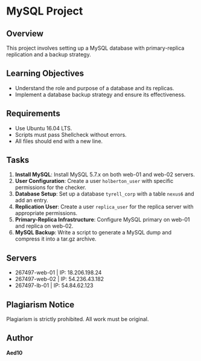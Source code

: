 # MySQL Project

## Overview

This project involves setting up a MySQL database with primary-replica replication and a backup strategy.

## Learning Objectives

- Understand the role and purpose of a database and its replicas.
- Implement a database backup strategy and ensure its effectiveness.

## Requirements

- Use Ubuntu 16.04 LTS.
- Scripts must pass Shellcheck without errors.
- All files should end with a new line.

## Tasks

1. **Install MySQL**: Install MySQL 5.7.x on both web-01 and web-02 servers.
2. **User Configuration**: Create a user `holberton_user` with specific permissions for the checker.
3. **Database Setup**: Set up a database `tyrell_corp` with a table `nexus6` and add an entry.
4. **Replication User**: Create a user `replica_user` for the replica server with appropriate permissions.
5. **Primary-Replica Infrastructure**: Configure MySQL primary on web-01 and replica on web-02.
6. **MySQL Backup**: Write a script to generate a MySQL dump and compress it into a tar.gz archive.

## Servers

- 267497-web-01 | IP: 18.206.198.24
- 267497-web-02 | IP: 54.236.43.182
- 267497-lb-01 | IP: 54.84.62.123

## Plagiarism Notice

Plagiarism is strictly prohibited. All work must be original.

## Author

**Aed10**

